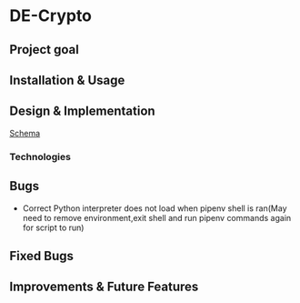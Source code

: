 # DE-Crypto

## Project goal


## Installation & Usage

## Design & Implementation
[Schema](https://dbdiagram.io/d/DE-Crypto-6762e4b084c741072719d5dd)



### Technologies


## Bugs
* Correct Python interpreter does not load when pipenv shell is ran(May need to remove environment,exit shell and run pipenv commands again for script to run)


## Fixed Bugs


## Improvements & Future Features







